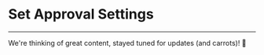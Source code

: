 # Set Approval Settings

---

We're thinking of great content, stayed tuned for updates (and carrots)! :rabbit:

